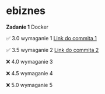 # ebiznes

**Zadanie 1** Docker

:white_check_mark: 3.0 wymaganie 1 [Link do commita 1](https://github.com/bananky/ebiznes/commit/2b62c70ae0564e031d8380432febb405dc772065)

:white_check_mark: 3.5 wymaganie 2 [Link do commita 2](https://github.com/bananky/ebiznes/commit/09d5bb57b9b32ea3a81c32096cc2eccbe18bb2c0)

:x: 4.0 wymaganie 3 

:x: 4.5 wymaganie 4 

:x: 5.0 wymaganie 5 
